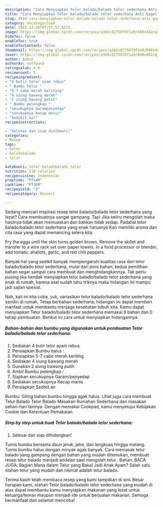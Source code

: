 ```yaml
---
description: "Cara Menyiapkan Telor balado/balado telor sederhana Anti Gagal"
title: "Cara Menyiapkan Telor balado/balado telor sederhana Anti Gagal"
slug: 2016-cara-menyiapkan-telor-balado-balado-telor-sederhana-anti-gagal
category: Uncategorized
date: 2022-12-26T07:57:52.817Z
image: https://img-global.cpcdn.com/recipes/a366c8275070f1a9/680x482cq70/telor-baladobalado-telor-sederhana-foto-resep-utama.jpg
hideToc: false
enableToc: true
enableTocContent: false
thumbnail: https://img-global.cpcdn.com/recipes/a366c8275070f1a9/680x482cq70/telor-baladobalado-telor-sederhana-foto-resep-utama.jpg
cover: https://img-global.cpcdn.com/recipes/a366c8275070f1a9/680x482cq70/telor-baladobalado-telor-sederhana-foto-resep-utama.jpg
author: Admin
authorAv: notfound
ratingvalue: 4.8
reviewcount: 5
recipeingredient:
- "4 butir telor ayam rebus"
- " Bumbu halus "
- "5-7 cabe merah keriting"
- "4 siung bawang merah"
- "2 siung bawang putih"
- " Bumbu pelengkap "
- "secukupnya Garampenyedap"
- "secukupnya Kecap manis"
- "Sedikit air"
recipeinstructions:

- "Selesai dan siap dinikmati!"
categories:
- Resep
tags:
- telor
- baladobalado
- telor

katakunci: telor baladobalado telor 
nutrition: 118 calories
recipecuisine: Indonesian
preptime: "PT14M"
cooktime: "PT36M"
recipeyield: "2"
recipecategory: Dessert

---
```



Sedang mencari inspirasi resep telor balado/balado telor sederhana yang lezat? Cara membuatnya sangat gampang. Tapi Jika keliru mengolah maka hasilnya tidak akan memuaskan dan bahkan tidak sedap. Padahal telor balado/balado telor sederhana yang enak harusnya Kan memiliki aroma dan cita rasa yang dapat memancing selera kita.


Fry the eggs until the skin turns golden brown. Remove the skillet and transfer to a wire rack set over paper towels. In a food processor or blender, add tomato, shallots, garlic, and red chili peppers.

Banyak hal yang sedikit banyak mempengaruhi kualitas rasa dari telor balado/balado telor sederhana, mulai dari jenis bahan, kedua pemilihan bahan segar sampai cara membuat dan menghidangkannya. Tak perlu pusing jika hendak menyiapkan telor balado/balado telor sederhana yang enak di rumah, karena asal sudah tahu triknya maka hidangan ini mampu jadi sajian spesial.


Nah, kali ini kita coba, yuk, variasikan telor balado/balado telor sederhana sendiri di rumah. Tetap berbahan sederhana, hidangan ini dapat memberi manfaat untuk membantu menjaga kesehatan tubuh kita. Kamu dapat menyiapkan Telor balado/balado telor sederhana memakai 9 bahan dan 0 tahap pembuatan. Berikut ini cara untuk menyiapkan hidangannya.

<!--inarticleads1-->

##### Bahan-bahan dan bumbu yang digunakan untuk pembuatan Telor balado/balado telor sederhana:

1. Sediakan 4 butir telor ayam rebus
1. Persiapkan  Bumbu halus :
1. Persiapkan 5-7 cabe merah keriting
1. Sediakan 4 siung bawang merah
1. Gunakan 2 siung bawang putih
1. Ambil  Bumbu pelengkap :
1. Siapkan secukupnya Garam/penyedap
1. Sediakan secukupnya Kecap manis
1. Persiapkan Sedikit air


Bumbu: Giling bahan bumbu hingga agak halus. Lihat juga cara membuat Telur Balado Telor Balado Masakan Rumahan Sederhana dan masakan sehari-hari lainnya. Dengan memakai Cookpad, kamu menyetujui Kebijakan Cookie dan Ketentuan Pemakaian. 

<!--inarticleads2-->

##### Step by step untuk buat Telor balado/balado telor sederhana:


1. Selesai dan siap dihidangkan!

Tumis bumbu bersama daun jeruk, jahe, dan lengkuas hingga matang. Tumis bumbu halus dengan minyak agak banyak. Cara memasak telur balado yang gampang dengan bahan yang mudah ditemukan, membuat resep telur balado menjadi andalan saat mengolah telur.. Bahan: BACA JUGA: Bagian Mana dalam Telur yang Bakal Jadi Anak Ayam? Salah satu olahan telur yang mudah dan nikmat adalah telur balado. 

Terima kasih telah membaca resep yang kami tampilkan di sini. Besar harapan kami, olahan Telor balado/balado telor sederhana yang mudah di atas dapat membantu kamu menyiapkan makanan yang lezat untuk keluarga/teman maupun menjadi ide untuk berjualan makanan. Semoga bermanfaat dan selamat mencoba!
